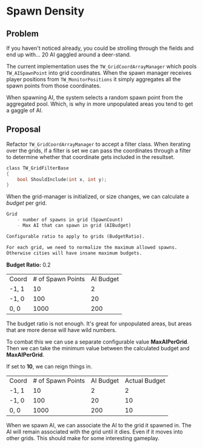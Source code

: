 ﻿# Spawn Density
<secondary-label ref="spawn-system"/>
<secondary-label ref="gm-mod"/>

## Problem

If you haven't noticed already, you could be strolling through the fields and end up with... 20 AI gaggled around a deer-stand. 

The current implementation uses the `TW_GridCoordArrayManager` which pools `TW_AISpawnPoint` into grid coordinates. When the spawn manager 
receives player positions from `TW_MonitorPositions` it simply aggregates all the spawn points from those coordinates.

When spawning AI, the system selects a random spawn point from the aggregated pool. Which, is why in more unpopulated areas 
you tend to get a gaggle of AI.

## Proposal

Refactor `TW_GridCoordArrayManager` to accept a filter class. When iterating over the grids, if a filter is set we can 
pass the coordinates through a filter to determine whether that coordinate gets included in the resultset.

```C
class TW_GridFilterBase
{
    bool ShouldInclude(int x, int y);
}
```

When the grid-manager is initialized, or size changes, we can calculate a _budget_ per grid.

```Markdown
Grid
    - number of spawns in grid (SpawnCount)
    - Max AI that can spawn in grid (AIBudget)

Configurable ratio to apply to grids (BudgetRatio).

For each grid, we need to normalize the maximum allowed spawns. 
Otherwise cities will have insane maximum budgets.
```

**Budget Ratio:** 0.2

<table>
    <tr>
        <td>Coord</td>
        <td># of Spawn Points</td>
        <td>AI Budget</td>
    </tr>
    <tr>
        <td>-1, 1</td>
        <td>10</td>
        <td>2</td>
    </tr>
    <tr>
        <td>-1, 0</td>
        <td>100</td>
        <td>20</td>
    </tr>
    <tr>
        <td>0, 0</td>
        <td>1000</td>
        <td>200</td>
    </tr>
</table>

The budget ratio is not enough. It's great for unpopulated areas, but areas that are more dense will have wild numbers.

To combat this we can use a separate configurable value **MaxAIPerGrid**. Then we can take the minimum value between the 
calculated budget and **MaxAIPerGrid**. 

If set to **10**, we can reign things in.

<table>
    <tr>
        <td>Coord</td>
        <td># of Spawn Points</td>
        <td>AI Budget</td>
        <td>Actual Budget</td>
    </tr>
    <tr>
        <td>-1, 1</td>
        <td>10</td>
        <td>2</td>
        <td>2</td>
    </tr>
    <tr>
        <td>-1, 0</td>
        <td>100</td>
        <td>20</td>
        <td>10</td>
    </tr>
    <tr>
        <td>0, 0</td>
        <td>1000</td>
        <td>200</td>
        <td>10</td>
    </tr>
</table>

When we spawn AI, we can associate the AI to the grid it spawned in. The AI will remain associated with the grid until
it dies. Even if it moves into other grids. This should make for some interesting gameplay.